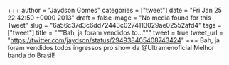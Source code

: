 
+++
author = "Jaydson Gomes"
categories = ["tweet"]
date = "Fri Jan 25 22:42:50 +0000 2013"
draft = false
image = "No media found for this Tweet"
slug = "6a56c37d3c6dd72443c0274113029ae02552afd4"
tags = ["tweet"]
title = """Bah, ja foram vendidos to..."""
tweet = true
tweet_url = "https://twitter.com/jaydson/status/294938405408743424"
+++
Bah, ja foram vendidos todos ingressos pro show da @Ultramenoficial Melhor banda do Brasil!
